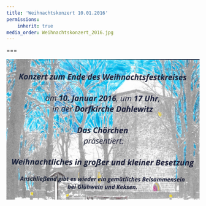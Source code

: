 ```yaml
---
title: 'Weihnachtskonzert 10.01.2016'
permissions:
    inherit: true
media_order: Weihnachtskonzert_2016.jpg
---
```


===

![Weihnachtskonzert_2016](Weihnachtskonzert_2016.jpg "Weihnachtskonzert_2016")